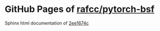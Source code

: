 GitHub Pages of [rafcc/pytorch-bsf](https://github.com/rafcc/pytorch-bsf.git)
===
Sphinx html documentation of [2ee1674c](https://github.com/rafcc/pytorch-bsf/tree/2ee1674c524f518b15c1bdfe239715bb4fb3580e)
